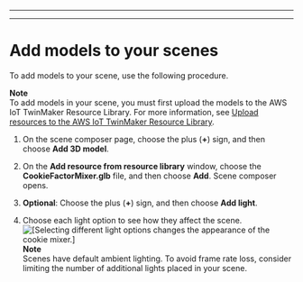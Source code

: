 --------

--------

# Add models to your scenes<a name="scenes-editing-add-models"></a>

To add models to your scene, use the following procedure\.

**Note**  
To add models in your scene, you must first upload the models to the AWS IoT TwinMaker Resource Library\. For more information, see [Upload resources to the AWS IoT TwinMaker Resource Library](scenes-using-resource-library.md)\.

1. On the scene composer page, choose the plus \(**\+**\) sign, and then choose **Add 3D model**\.

1. On the **Add resource from resource library** window, choose the **CookieFactorMixer\.glb** file, and then choose **Add**\. Scene composer opens\.

1. **Optional**: Choose the plus \(**\+**\) sign, and then choose **Add light**\.

1. Choose each light option to see how they affect the scene\.  
![\[Selecting different light options changes the appearance of the cookie mixer.\]](http://docs.aws.amazon.com/iot-twinmaker/latest/guide/images/CookieMixerInScene.png)
**Note**  
Scenes have default ambient lighting\. To avoid frame rate loss, consider limiting the number of additional lights placed in your scene\.